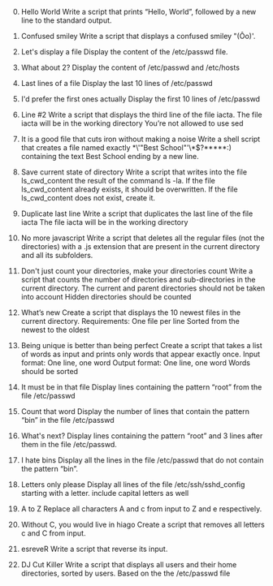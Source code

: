 0. Hello World
Write a script that prints “Hello, World”, followed by a new line to the standard output.

1. Confused smiley
Write a script that displays a confused smiley "(Ôo)'.

2. Let's display a file
Display the content of the /etc/passwd file.

3. What about 2?
Display the content of /etc/passwd and /etc/hosts

4. Last lines of a file
Display the last 10 lines of /etc/passwd

5. I'd prefer the first ones actually
Display the first 10 lines of /etc/passwd

6. Line #2
Write a script that displays the third line of the file iacta.
The file iacta will be in the working directory
You’re not allowed to use sed

7. It is a good file that cuts iron without making a noise
Write a shell script that creates a file named exactly \*\\'"Best School"\'\\*$\?\*\*\*\*\*:) containing the text Best School ending by a new line.

8. Save current state of directory
Write a script that writes into the file ls_cwd_content the result of the command ls -la. If the file ls_cwd_content already exists, it should be overwritten. If the file ls_cwd_content does not exist, create it.

9. Duplicate last line
Write a script that duplicates the last line of the file iacta
The file iacta will be in the working directory

10. No more javascript
Write a script that deletes all the regular files (not the directories) with a .js extension that are present in the current directory and all its subfolders.

11. Don't just count your directories, make your directories count
Write a script that counts the number of directories and sub-directories in the current directory.
The current and parent directories should not be taken into account
Hidden directories should be counted

12. What’s new
Create a script that displays the 10 newest files in the current directory.
Requirements:
One file per line
Sorted from the newest to the oldest

13. Being unique is better than being perfect
Create a script that takes a list of words as input and prints only words that appear exactly once.
Input format: One line, one word
Output format: One line, one word
Words should be sorted

14. It must be in that file
Display lines containing the pattern “root” from the file /etc/passwd

15. Count that word
Display the number of lines that contain the pattern “bin” in the file /etc/passwd

16. What's next?
Display lines containing the pattern “root” and 3 lines after them in the file /etc/passwd.

17. I hate bins
Display all the lines in the file /etc/passwd that do not contain the pattern “bin”.

18. Letters only please
Display all lines of the file /etc/ssh/sshd_config starting with a letter.
include capital letters as well

19. A to Z
Replace all characters A and c from input to Z and e respectively.

20. Without C, you would live in hiago
Create a script that removes all letters c and C from input.

21. esreveR
Write a script that reverse its input.

22. DJ Cut Killer
Write a script that displays all users and their home directories, sorted by users.
Based on the the /etc/passwd file










